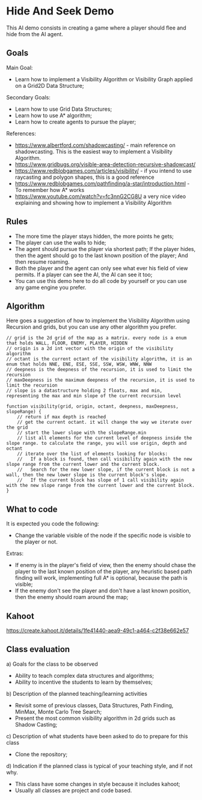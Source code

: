 # Hide And Seek Demo

This AI demo consists in creating a game where a player should flee and hide from the AI agent.

## Goals

Main Goal:

- Learn how to implement a Visibility Algorithm or Visibility Graph applied on a Grid2D Data Structure;

Secondary Goals:

- Learn how to use Grid Data Structures;
- Learn how to use A* algorithm;
- Learn how to create agents to pursue the player;

References:

- https://www.albertford.com/shadowcasting/ - main reference on shadowcasting. This is the easiest way to implement a Visibility Algorithm.
- https://www.gridbugs.org/visible-area-detection-recursive-shadowcast/
- https://www.redblobgames.com/articles/visibility/ - if you intend to use raycasting and polygon shapes, this is a good reference
- https://www.redblobgames.com/pathfinding/a-star/introduction.html - To remember how A* works
- https://www.youtube.com/watch?v=fc3nnG2CG8U a very nice video explaining and showing how to implement a Visibility Algorithm

## Rules
 
- The more time the player stays hidden, the more points he gets; 
- The player can use the walls to hide; 
- The agent should pursue the player via shortest path; If the player hides, then the agent should go to the last known position of the player; And then resume roaming.
- Both the player and the agent can only see what ever his field of view permits. If a player can see the AI, the AI can see it too;
- You can use this demo here to do all code by yourself or you can use any game engine you prefer.

## Algorithm

Here goes a suggestion of how to implement the Visibility Algorithm using Recursion and grids, but you can use any other algorithm you prefer.

```
// grid is the 2d grid of the map as a matrix. every node is a enum that holds WALL, FLOOR, ENEMY, PLAYER, HIDDEN
// origin is a 2d int vector with the origin of the visibility algorithm
// octant is the current octant of the visibility algorithm, it is an enum that holds NNE, ENE, ESE, SSE, SSW, WSW, WNW, NNW 
// deepness is the deepness of the recursion, it is used to limit the recursion
// maxDeepness is the maximum deepness of the recursion, it is used to limit the recursion
// slope is a datastructure holding 2 floats, max and min, representing the max and min slope of the current recursion level    

function visibility(grid, origin, octant, deepness, maxDeepness, slopeRange) {
    // return if max depth is reached
    // get the current octant. it will change the way we iterate over the grid
    // start the lower slope with the slopeRange.min
    // list all elements for the current level of deepness inside the slope range. to calculate the range, you will use origin, depth and octant
    // iterate over the list of elements looking for blocks:
    //   If a block is found, then call visibility again with the new slope range from the current lower and the current block.
    //   Search for the new lower slope, if the current block is not a wall, then the new lower slope is the current block's slope.
    //   If the current block has slope of 1 call visibility again with the new slope range from the current lower and the current block. 
}
```

## What to code

It is expected you code the following:
- Change the variable visible of the node if the specific node is visible to the player or not.

Extras:

- If enemy is in the player's field of view, then the enemy should chase the player to the last known position of the player, any heuristic based path finding will work, implementing full A* is optional, because the path is visible;
- If the enemy don't see the player and don't have a last known position, then the enemy should roam around the map;


## Kahoot 

https://create.kahoot.it/details/1fe41440-aea9-49c1-a464-c2f38e662e57

## Class evaluation

a) Goals for the class to be observed
- Ability to teach complex data structures and algorithms;
- Ability to incentive the students to learn by themselves;

b) Description of the planned teaching/learning activities
- Revisit some of previous classes, Data Structures, Path Finding, MinMax, Monte Carlo Tree Search;
- Present the most common visibility algorithm in 2d grids such as Shadow Casting; 

c) Description of what students have been asked to do to prepare for this class
- Clone the repository;

d) Indication if the planned class is typical of your teaching style, and if not why.
- This class have some changes in style because it includes kahoot;
- Usually all classes are project and code based.